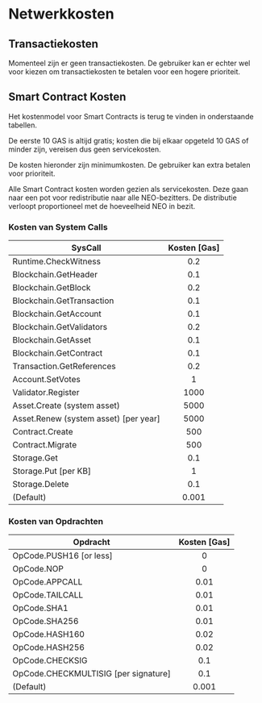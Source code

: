 # Netwerkkosten

## Transactiekosten

Momenteel zijn er geen transactiekosten. De gebruiker kan er echter wel voor kiezen om transactiekosten te betalen voor een hogere prioriteit.

## Smart Contract Kosten

Het kostenmodel voor Smart Contracts is terug te vinden in onderstaande tabellen.

De eerste 10 GAS is altijd gratis; kosten die bij elkaar opgeteld 10 GAS of minder zijn, vereisen dus geen servicekosten.

De kosten hieronder zijn minimumkosten. De gebruiker kan extra betalen voor prioriteit.

Alle Smart Contract kosten worden gezien als servicekosten. Deze gaan naar een pot voor redistributie naar alle NEO-bezitters. De distributie verloopt proportioneel met de hoeveelheid NEO in bezit.

### Kosten van System Calls

| SysCall                               | Kosten [Gas]  |
|---------------------------------------|:-------------:|
| Runtime.CheckWitness                  | 0.2           |
| Blockchain.GetHeader                  | 0.1           |
| Blockchain.GetBlock                   | 0.2           |
| Blockchain.GetTransaction             | 0.1           |
| Blockchain.GetAccount                 | 0.1           |
| Blockchain.GetValidators              | 0.2           |
| Blockchain.GetAsset                   | 0.1           |
| Blockchain.GetContract                | 0.1           |
| Transaction.GetReferences             | 0.2           |
| Account.SetVotes                      | 1             |
| Validator.Register                    | 1000          |
| Asset.Create (system asset)           | 5000          |
| Asset.Renew (system asset) [per year] | 5000          |
| Contract.Create                       | 500           |
| Contract.Migrate                      | 500           |
| Storage.Get                           | 0.1           |
| Storage.Put [per KB]                  | 1             |
| Storage.Delete                        | 0.1           |
| (Default)                             | 0.001         |

### Kosten van Opdrachten

| Opdracht                              | Kosten [Gas]  |
|---------------------------------------|:-------------:|
| OpCode.PUSH16 [or less]               | 0             |
| OpCode.NOP                            | 0             |
| OpCode.APPCALL                        | 0.01          |
| OpCode.TAILCALL                       | 0.01          |
| OpCode.SHA1                           | 0.01          |
| OpCode.SHA256                         | 0.01          |
| OpCode.HASH160                        | 0.02          |
| OpCode.HASH256                        | 0.02          |
| OpCode.CHECKSIG                       | 0.1           |
| OpCode.CHECKMULTISIG [per signature]  | 0.1           |
| (Default)                             | 0.001         |


